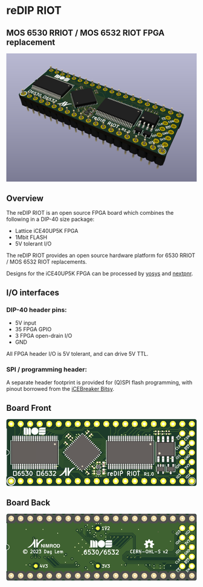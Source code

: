 # reDIP RIOT

## MOS 6530 RRIOT / MOS 6532 RIOT FPGA replacement
![Board](hardware/documentation/reDIP-RIOT-board.png)

## Overview
The reDIP RIOT is an open source FPGA board which combines the following in a DIP-40 size package:

* Lattice iCE40UP5K FPGA
* 1Mbit FLASH
* 5V tolerant I/O

The reDIP RIOT provides an open source hardware platform for 6530 RRIOT / MOS 6532 RIOT replacements.

Designs for the iCE40UP5K FPGA can be processed by [yosys](https://github.com/YosysHQ/yosys/) and [nextpnr](https://github.com/YosysHQ/nextpnr/).

## I/O interfaces

### DIP-40 header pins:

* 5V input
* 35 FPGA GPIO
* 3 FPGA open-drain I/O
* GND

All FPGA header I/O is 5V tolerant, and can drive 5V TTL.

### SPI / programming header:

A separate header footprint is provided for (Q)SPI flash programming, with pinout borrowed from the [iCEBreaker Bitsy](https://github.com/icebreaker-fpga/icebreaker).

## Board Front
![Board Front](hardware/documentation/reDIP-RIOT-board-front.png)

## Board Back
![Board Back](hardware/documentation/reDIP-RIOT-board-back.png)
